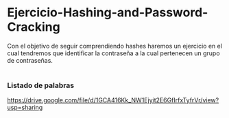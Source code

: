 # Ejercicio-Hashing-and-Password-Cracking
Con el objetivo de seguir comprendiendo hashes haremos un ejercicio en el cual tendremos que identificar la contraseña a la cual pertenecen un grupo de contraseñas. <br><br>

### Listado de palabras
https://drive.google.com/file/d/1GCA416Kk_NW1Ejyit2E6GfIrfxTyfrVr/view?usp=sharing
